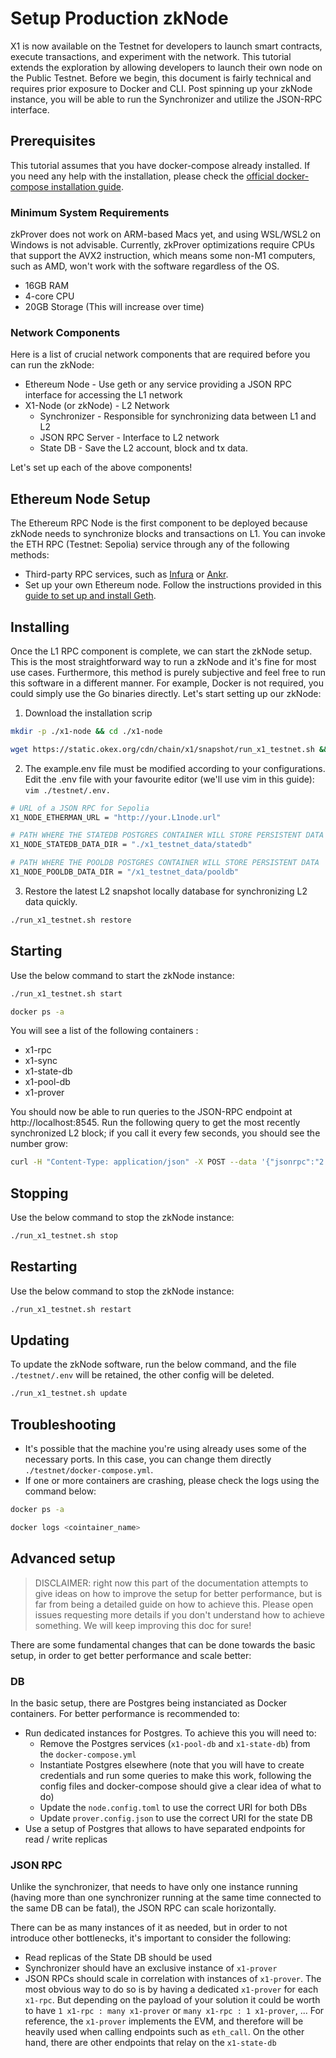 # Setup Production zkNode
X1 is now available on the Testnet for developers to launch smart contracts, execute transactions, and experiment with the network. This tutorial extends the exploration by allowing developers to launch their own node on the Public Testnet.
Before we begin, this document is fairly technical and requires prior exposure to Docker and CLI. Post spinning up your zkNode instance, you will be able to run the Synchronizer and utilize the JSON-RPC interface.

## Prerequisites
This tutorial assumes that you have docker-compose already installed. If you need any help with the installation, please check the [official docker-compose installation guide](https://docs.docker.com/compose/install/).

### Minimum System Requirements
<Tip title="CAUTION">zkProver does not work on ARM-based Macs yet, and using WSL/WSL2 on Windows is not advisable. Currently, zkProver optimizations require CPUs that support the AVX2 instruction, which means some non-M1 computers, such as AMD, won't work with the software regardless of the OS.</Tip> 
 
- 16GB RAM
- 4-core CPU
- 20GB Storage (This will increase over time) 

### Network Components
Here is a list of crucial network components that are required before you can run the zkNode:
- Ethereum Node - Use geth or any service providing a JSON RPC interface for accessing the L1 network
- X1-Node (or zkNode)  - L2 Network
  - Synchronizer - Responsible for synchronizing data between L1 and L2
  - JSON RPC Server - Interface to L2 network 
  - State DB - Save the L2 account, block and tx data.

Let's set up each of the above components!

## Ethereum Node Setup
The Ethereum RPC Node is the first component to be deployed because zkNode needs to synchronize blocks and transactions on L1. You can invoke the ETH RPC (Testnet: Sepolia) service through any of the following methods:
- Third-party RPC services, such as [Infura](https://www.infura.io/) or [Ankr](https://www.ankr.com/).
- Set up your own Ethereum node. Follow the instructions provided in this [guide to set up and install Geth](https://geth.ethereum.org/docs/getting-started/installing-geth).

## Installing
Once the L1 RPC component is complete, we can start the zkNode setup. This is the most straightforward way to run a zkNode and it's fine for most use cases. 
Furthermore, this method is purely subjective and feel free to run this software in a different manner. For example, Docker is not required, you could simply use the Go binaries directly.
Let's start setting up our zkNode:

1. Download the installation scrip
``` bash
mkdir -p ./x1-node && cd ./x1-node

wget https://static.okex.org/cdn/chain/x1/snapshot/run_x1_testnet.sh && chmod +x run_x1_testnet.sh && ./run_x1_testnet.sh init && cp ./testnet/example.env ./testnet/.env
```
2. The example.env file must be modified according to your configurations. Edit the .env file with your favourite editor (we'll use vim in this guide): ```vim ./testnet/.env.```
``` bash
# URL of a JSON RPC for Sepolia
X1_NODE_ETHERMAN_URL = "http://your.L1node.url"

# PATH WHERE THE STATEDB POSTGRES CONTAINER WILL STORE PERSISTENT DATA
X1_NODE_STATEDB_DATA_DIR = "./x1_testnet_data/statedb"

# PATH WHERE THE POOLDB POSTGRES CONTAINER WILL STORE PERSISTENT DATA
X1_NODE_POOLDB_DATA_DIR = "/x1_testnet_data/pooldb"
```
3. Restore the latest L2 snapshot  locally database for synchronizing  L2 data quickly.
``` bash
./run_x1_testnet.sh restore 
```

## Starting
Use the below command to start the zkNode instance:
``` bash
./run_x1_testnet.sh start

docker ps -a
```

You will see a list of the following containers :
  - x1-rpc
  - x1-sync
  - x1-state-db
  - x1-pool-db
  - x1-prover

You should now be able to run queries to the JSON-RPC endpoint at http://localhost:8545.
Run the following query to get the most recently synchronized L2 block; if you call it every few seconds, you should see the number grow:
``` bash
curl -H "Content-Type: application/json" -X POST --data '{"jsonrpc":"2.0","method":"eth_blockNumber","params":[],"id":83}' http://localhost:8545
```

## Stopping
Use the below command to stop the zkNode instance:
``` bash
./run_x1_testnet.sh stop
```

## Restarting
Use the below command to stop the zkNode instance:
``` bash
./run_x1_testnet.sh restart
```
## Updating
To update the zkNode software, run the below command, and the file ```./testnet/.env``` will be retained, the other config will be deleted.
``` bash
./run_x1_testnet.sh update
```

## Troubleshooting
- It's possible that the machine you're using already uses some of the necessary ports. In this case, you can change them directly ```./testnet/docker-compose.yml```.
- If one or more containers are crashing, please check the logs using the command below:
``` bash
docker ps -a

docker logs <cointainer_name>
```

## Advanced setup

> DISCLAIMER: right now this part of the documentation attempts to give ideas on how to improve the setup for better performance, but is far from being a detailed guide on how to achieve this. Please open issues requesting more details if you don't understand how to achieve something. We will keep improving this doc for sure!

There are some fundamental changes that can be done towards the basic setup, in order to get better performance and scale better:

### DB

In the basic setup, there are Postgres being instanciated as Docker containers. For better performance is recommended to:

- Run dedicated instances for Postgres. To achieve this you will need to:
  - Remove the Postgres services (`x1-pool-db` and `x1-state-db`) from the `docker-compose.yml`
  - Instantiate Postgres elsewhere (note that you will have to create credentials and run some queries to make this work, following the config files and docker-compose should give a clear idea of what to do)
  - Update the `node.config.toml` to use the correct URI for both DBs
  - Update `prover.config.json` to use the correct URI for the state DB
- Use a setup of Postgres that allows to have separated endpoints for read / write replicas

### JSON RPC

Unlike the synchronizer, that needs to have only one instance running (having more than one synchronizer running at the same time connected to the same DB can be fatal), the JSON RPC can scale horizontally.

There can be as many instances of it as needed, but in order to not introduce other bottlenecks, it's important to consider the following:

- Read replicas of the State DB should be used
- Synchronizer should have an exclusive instance of `x1-prover`
- JSON RPCs should scale in correlation with instances of `x1-prover`. The most obvious way to do so is by having a dedicated `x1-prover` for each `x1-rpc`. But depending on the payload of your solution it could be worth to have `1 x1-rpc : many x1-prover` or `many x1-rpc : 1 x1-prover`, ... For reference, the `x1-prover` implements the EVM, and therefore will be heavily used when calling endpoints such as `eth_call`. On the other hand, there are other endpoints that relay on the `x1-state-db`
